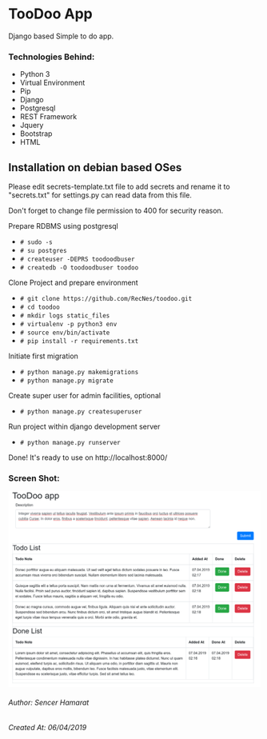 # TooDoo App
Django based Simple to do app.

### Technologies Behind:

- Python 3
- Virtual Environment
- Pip
- Django
- Postgresql
- REST Framework
- Jquery
- Bootstrap
- HTML

## Installation on debian based OSes

Please edit secrets-template.txt file to add secrets and rename it to "secrets.txt" for settings.py can read data from this file.

Don't forget to change file permission to 400 for security reason. 

Prepare RDBMS using postgresql
- `# sudo -s`
- `# su postgres`
- `# createuser -DEPRS toodoodbuser`
- `# createdb -O toodoodbuser toodoo`

Clone Project and prepare environment
- `# git clone https://github.com/RecNes/toodoo.git`
- `# cd toodoo`
- `# mkdir logs static_files`
- `# virtualenv -p python3 env`
- `# source env/bin/activate`
- `# pip install -r requirements.txt`

Initiate first migration
- `# python manage.py makemigrations`
- `# python manage.py migrate`

Create super user for admin facilities, optional
- `# python manage.py createsuperuser`

Run project within django development server
- `# python manage.py runserver`

Done! It's ready to use on http://localhost:8000/


### Screen Shot:

![screen shot](https://github.com/RecNes/toodoo/blob/master/media/screenshot.png)

###### Author: Sencer Hamarat
###### Created At: 06/04/2019